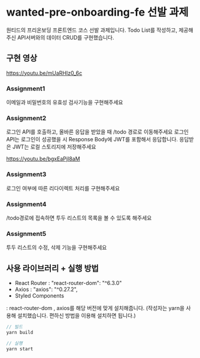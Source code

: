 # wanted-pre-onboarding-fe 선발 과제
원티드의 프리온보딩 프론트엔드 코스 선발 과제입니다. Todo List를 작성하고, 제공해주신 API서버와의 데이터 CRUD를 구현했습니다.


## 구현 영상

https://youtu.be/mUaRHIz0_6c

### Assignment1
이메일과 비밀번호의 유효성 검사기능을 구현해주세요

### Assignment2
로그인 API를 호출하고, 올바른 응답을 받았을 때 /todo 경로로 이동해주세요
로그인 API는 로그인이 성공했을 시 Response Body에 JWT를 포함해서 응답합니다.
응답받은 JWT는 로컬 스토리지에 저장해주세요


</hr>

https://youtu.be/bgxEaPjI8aM

### Assignment3
로그인 여부에 따른 리다이렉트 처리를 구현해주세요

### Assignment4
/todo경로에 접속하면 투두 리스트의 목록을 볼 수 있도록 해주세요

### Assignment5
투두 리스트의 수정, 삭제 기능을 구현해주세요



## 사용 라이브러리 + 실행 방법 

- React Router : "react-router-dom": "^6.3.0"
- Axios : "axios": "^0.27.2",
- Styled Components

: react-router-dom , axios를 해당 버전에 맞게 설치해줍니다. (작성자는 yarn을 사용해 설치했습니다. 편하신 방법을 이용해 설치하면 됩니다.)
```javascript
// 빌드
yarn build

// 실행
yarn start
```





